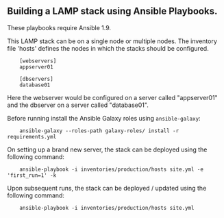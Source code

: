Building a LAMP stack using Ansible Playbooks.
-------------------------------------------

These playbooks require Ansible 1.9.

This LAMP stack can be on a single node or multiple nodes. The inventory file
'hosts' defines the nodes in which the stacks should be configured.

        [webservers]
        appserver01

        [dbservers]
        database01

Here the webserver would be configured on a server called "appserver01" and the dbserver on a
server called "database01".

Before running install the Ansible Galaxy roles using `ansible-galaxy`:

		ansible-galaxy --roles-path galaxy-roles/ install -r requirements.yml

On setting up a brand new server, the stack can be deployed using the following command:
		
		ansible-playbook -i inventories/production/hosts site.yml -e 'first_run=1' -k

Upon subsequent runs, the stack can be deployed / updated using the following command:

		ansible-playbook -i inventories/production/hosts site.yml
